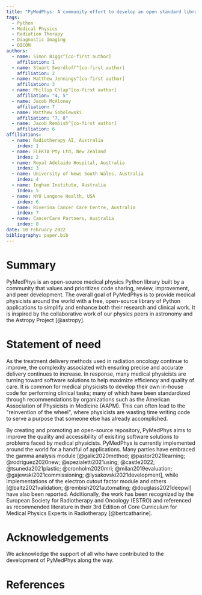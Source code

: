 ```yaml
---
title: "PyMedPhys: A community effort to develop an open standard library for Medical Physics in Python"
tags:
  - Python
  - Medical Physics
  - Radiation Therapy
  - Diagnostic Imaging
  - DICOM
authors:
  - name: Simon Biggs^[co-first author]
    affiliation: 1
  - name: Stuart Swerdloff^[co-first author]
    affiliation: 2
  - name: Matthew Jennings^[co-first author]
    affiliation: 3
  - name: Phillip Chlap^[co-first author]
    affiliation: "4, 5"
  - name: Jacob McAloney
    affiliation: 7
  - name: Matthew Sobolewski
    affiliation: "7, 8"
  - name: Jacob Rembish^[co-first author]
    affiliation: 6
affiliations:
  - name: Radiotherapy AI, Australia
    index: 1
  - name: ELEKTA Pty Ltd, New Zealand
    index: 2
  - name: Royal Adelaide Hospital, Australia
    index: 3
  - name: University of News South Wales, Australia
    index: 4
  - name: Ingham Institute, Australia
    index: 5
  - name: NYU Langone Health, USA
    index: 6
  - name: Riverina Cancer Care Centre, Australia
    index: 7
  - name: CancerCare Partners, Australia
    index: 8
date: 10 February 2022
bibliography: paper.bib
---
```


# Summary

PyMedPhys is an open-source medical physics Python library built by a community
that values and prioritizes code sharing, review, improvement, and peer
development. The overall goal of PyMedPhys is to provide medical physicists
around the world with a free, open-source library of Python applications to
simplify and enhance both their research and clinical work. It is inspired by
the collaborative work of our physics peers in astronomy and the Astropy
Project [@astropy].

# Statement of need

As the treatment delivery methods used in radiation oncology continue to
improve, the complexity associated with ensuring precise and accurate delivery
continues to increase. In response, many medical physicists are turning toward
software solutions to help maximize efficiency and quality of care. It is
common for medical physicists to develop their own in-house code for performing
clinical tasks; many of which have been standardized through recommendations by
organizations such as the American Association of Physicists in Medicine
(AAPM). This can often lead to the "reinvention of the wheel", where physicists
are wasting time writing code to serve a purpose that someone else has already
accomplished.

By creating and promoting an open-source repository, PyMedPhys aims to improve
the quality and accessibility of exisiting software solutions to problems faced by
medical physicists. PyMedPhys is currently implemented around the world for a handful of
applications. Many parties have embraced the gamma analysis module
[@galic2020method; @pastor2021learning; @rodriguez2020new;
@spezialetti2021using; @castle2022; @tsuneda2021plastic; @cronholm2020mri;
@milan2019evaluation; @gajewski2021commissioning; @lysakovski2021development],
while implementations of the electron cutout factor module and others [@baltz2021validation;
@rembish2021automating; @douglass2021deepwl] have also been reported. Additionally, the work has been recognized by the European
Society for Radiotherapy and Oncology (ESTRO) and referenced as recommended
literature in their 3rd Edition of Core Curriculum for Medical Physics Experts
in Radiotherapy [@bertcatharine].

# Acknowledgements

We acknowledge the support of all who have contributed to the development of
PyMedPhys along the way.

# References
